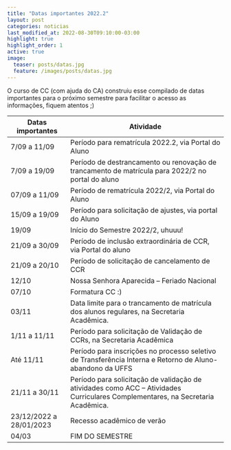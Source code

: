 ```yaml
---
title: "Datas importantes 2022.2"
layout: post
categories: noticias
last_modified_at: 2022-08-30T09:10:00-03:00
highlight: true
highlight_order: 1
active: true
image:
  teaser: posts/datas.jpg
  feature: /images/posts/datas.jpg
---
```


O curso de CC (com ajuda do CA) construiu esse compilado de datas importantes para o próximo semestre para facilitar o acesso as informações, fiquem atentos ;) 

| **Datas importantes**   | **Atividade**                                                                                                                   |
|-------------------------|---------------------------------------------------------------------------------------------------------------------------------|
| 7/09 a 11/09            | Período para rematrícula 2022.2, via Portal do Aluno                                                                            |
| 7/09 a 19/09            | Período de destrancamento ou renovação de trancamento de matrícula para 2022/2 no portal do aluno                               |
| 07/09 a 11/09           | Período de rematrícula 2022/2, via Portal do Aluno                                                                              |
| 15/09 a 19/09           | Período para solicitação de ajustes, via portal do Aluno                                                                        |
| 19/09                   | Início do Semestre 2022/2, uhuuu!                                                                                               |
| 21/09 a 30/09           | Período de inclusão extraordinária de CCR, via Portal do aluno                                                                  |
| 21/09 a 20/10           | Período de solicitação de cancelamento de CCR                                                                                   |
| 12/10                   | Nossa Senhora Aparecida – Feriado Nacional                                                                                      |
| 07/10                   | Formatura CC :)                                                                                                                 |
| 03/11                   | Data limite para o trancamento de matrícula dos alunos regulares, na Secretaria Acadêmica.                                      |
| 1/11 a 11/11            | Período para solicitação de Validação de CCRs, na Secretaria Acadêmica                                                          |
| Até 11/11               | Período para inscrições no processo seletivo de Transferência Interna e Retorno de Aluno-abandono da UFFS                       |
| 21/11 a 30/11           | Período para solicitação de validação de atividades como ACC – Atividades Curriculares Complementares, na Secretaria Acadêmica. |
| 23/12/2022 a 28/01/2023 | Recesso acadêmico de verão                                                                                                      |
| 04/03                   | FIM DO SEMESTRE                                                                     |

